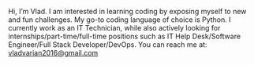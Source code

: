 Hi, I’m Vlad.
I am interested in learning coding by exposing myself to new and fun challenges. My go-to coding language of choice is Python.
I currently work as an IT Technician, while also actively looking for internships/part-time/full-time positions such as IT Help Desk/Software Engineer/Full Stack Developer/DevOps.
You can reach me at: vladvarian2016@gmail.com
